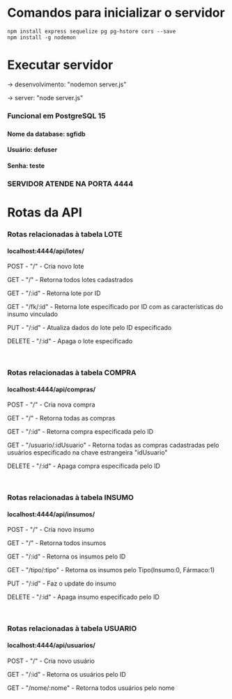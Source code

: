 # Comandos para inicializar o servidor
    npm install express sequelize pg pg-hstore cors --save
    npm install -g nodemon

# Executar servidor 
  <p>-> desenvolvimento: "nodemon server.js"</p>
  <p>-> server: "node server.js"</p>

<h3>Funcional em PostgreSQL 15<h3>
<h4>Nome da database: sgfidb</h4>
<h4>Usuário: defuser</h4>
<h4>Senha: teste</h4>

<h3>SERVIDOR ATENDE NA PORTA 4444<h3>

# Rotas da API
<div>
<h3>Rotas relacionadas à tabela LOTE</h3>
<h4>localhost:4444/api/lotes/</h4>
<p>POST - "/" - Cria novo lote</p>
<p>GET - "/" - Retorna todos lotes cadastrados</p>
<p>GET - "/:id" - Retorna lote por ID</p>
<p>GET - "/fk/:id" - Retorna lote específicado por ID com as características do insumo vinculado</p>
<p>PUT - "/:id" - Atualiza dados do lote pelo ID especificado</p>
<p>DELETE - "/:id" - Apaga o lote especificado</p>
</div>
<br>
<div>
<h3>Rotas relacionadas à tabela COMPRA</h3>
<h4>localhost:4444/api/compras/</h4>
<p>POST - "/" - Cria nova compra</p>
<p>GET - "/" - Retorna todas as compras</p>
<p>GET - "/:id" - Retorna compra especificada pelo ID</p>
<p>GET - "/usuario/:idUsuario" - Retorna todas as compras cadastradas pelo usuários especificado na chave estrangeira "idUsuario"</p>
<p>DELETE - "/:id" - Apaga compra especificada pelo ID</p>
</div>
<br>
<div>
<h3>Rotas relacionadas à tabela INSUMO</h3>
<h4>localhost:4444/api/insumos/</h4>
<p>POST - "/" - Cria novo insumo</p>
<p>GET - "/" - Retorna todos insumos</p>
<p>GET - "/:id" - Retorna os insumos pelo ID</p>
<p>GET - "/tipo/:tipo" - Retorna os insumos pelo Tipo(Insumo:0, Fármaco:1)</p>
<p>PUT - "/:id" - Faz o update do insumo</p>
<p>DELETE - "/:id" - Apaga insumo especificado pelo ID</p>
</div>
<br>
<div>
<h3>Rotas relacionadas à tabela USUARIO</h3>
<h4>localhost:4444/api/usuarios/</h4>
<p>POST - "/" - Cria novo usuário</p>
<p>GET - "/:id" - Retorna os usuários pelo ID</p>
<p>GET - "/nome/:nome" - Retorna todos usuários pelo nome</p>
</div>
<br>